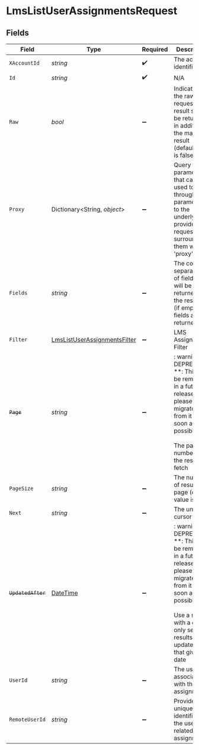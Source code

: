 # LmsListUserAssignmentsRequest


## Fields

| Field                                                                                                                                                                                                                                 | Type                                                                                                                                                                                                                                  | Required                                                                                                                                                                                                                              | Description                                                                                                                                                                                                                           | Example                                                                                                                                                                                                                               |
| ------------------------------------------------------------------------------------------------------------------------------------------------------------------------------------------------------------------------------------- | ------------------------------------------------------------------------------------------------------------------------------------------------------------------------------------------------------------------------------------- | ------------------------------------------------------------------------------------------------------------------------------------------------------------------------------------------------------------------------------------- | ------------------------------------------------------------------------------------------------------------------------------------------------------------------------------------------------------------------------------------- | ------------------------------------------------------------------------------------------------------------------------------------------------------------------------------------------------------------------------------------- |
| `XAccountId`                                                                                                                                                                                                                          | *string*                                                                                                                                                                                                                              | :heavy_check_mark:                                                                                                                                                                                                                    | The account identifier                                                                                                                                                                                                                |                                                                                                                                                                                                                                       |
| `Id`                                                                                                                                                                                                                                  | *string*                                                                                                                                                                                                                              | :heavy_check_mark:                                                                                                                                                                                                                    | N/A                                                                                                                                                                                                                                   |                                                                                                                                                                                                                                       |
| `Raw`                                                                                                                                                                                                                                 | *bool*                                                                                                                                                                                                                                | :heavy_minus_sign:                                                                                                                                                                                                                    | Indicates that the raw request result should be returned in addition to the mapped result (default value is false)                                                                                                                    |                                                                                                                                                                                                                                       |
| `Proxy`                                                                                                                                                                                                                               | Dictionary<String, *object*>                                                                                                                                                                                                          | :heavy_minus_sign:                                                                                                                                                                                                                    | Query parameters that can be used to pass through parameters to the underlying provider request by surrounding them with 'proxy' key                                                                                                  |                                                                                                                                                                                                                                       |
| `Fields`                                                                                                                                                                                                                              | *string*                                                                                                                                                                                                                              | :heavy_minus_sign:                                                                                                                                                                                                                    | The comma separated list of fields that will be returned in the response (if empty, all fields are returned)                                                                                                                          | id,remote_id,external_reference,user_id,remote_user_id,course_id,remote_course_id,updated_at,created_at,due_date,status,progress,learning_object_type,learning_object_id,remote_learning_object_id,learning_object_external_reference |
| `Filter`                                                                                                                                                                                                                              | [LmsListUserAssignmentsFilter](../../Models/Requests/LmsListUserAssignmentsFilter.md)                                                                                                                                                 | :heavy_minus_sign:                                                                                                                                                                                                                    | LMS Assignment Filter                                                                                                                                                                                                                 |                                                                                                                                                                                                                                       |
| ~~`Page`~~                                                                                                                                                                                                                            | *string*                                                                                                                                                                                                                              | :heavy_minus_sign:                                                                                                                                                                                                                    | : warning: ** DEPRECATED **: This will be removed in a future release, please migrate away from it as soon as possible.<br/><br/>The page number of the results to fetch                                                              |                                                                                                                                                                                                                                       |
| `PageSize`                                                                                                                                                                                                                            | *string*                                                                                                                                                                                                                              | :heavy_minus_sign:                                                                                                                                                                                                                    | The number of results per page (default value is 25)                                                                                                                                                                                  |                                                                                                                                                                                                                                       |
| `Next`                                                                                                                                                                                                                                | *string*                                                                                                                                                                                                                              | :heavy_minus_sign:                                                                                                                                                                                                                    | The unified cursor                                                                                                                                                                                                                    |                                                                                                                                                                                                                                       |
| ~~`UpdatedAfter`~~                                                                                                                                                                                                                    | [DateTime](https://learn.microsoft.com/en-us/dotnet/api/system.datetime?view=net-5.0)                                                                                                                                                 | :heavy_minus_sign:                                                                                                                                                                                                                    | : warning: ** DEPRECATED **: This will be removed in a future release, please migrate away from it as soon as possible.<br/><br/>Use a string with a date to only select results updated after that given date                        | 2020-01-01T00:00:00.000Z                                                                                                                                                                                                              |
| `UserId`                                                                                                                                                                                                                              | *string*                                                                                                                                                                                                                              | :heavy_minus_sign:                                                                                                                                                                                                                    | The user ID associated with this assignment                                                                                                                                                                                           | c28xyrc55866bvuv                                                                                                                                                                                                                      |
| `RemoteUserId`                                                                                                                                                                                                                        | *string*                                                                                                                                                                                                                              | :heavy_minus_sign:                                                                                                                                                                                                                    | Provider's unique identifier of the user related to the assignment                                                                                                                                                                    | e3cb75bf-aa84-466e-a6c1-b8322b257a48                                                                                                                                                                                                  |